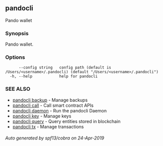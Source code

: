 ## pandocli

Pando wallet

### Synopsis

Pando wallet.

### Options

```
      --config string   config path (default is /Users/<username>/.pandocli) (default "/Users/<username>/.pandocli")
  -h, --help            help for pandocli
```

### SEE ALSO

* [pandocli backup](pandocli_backup.md)	 - Manage backups
* [pandocli call](pandocli_call.md)	 - Call smart contract APIs
* [pandocli daemon](pandocli_daemon.md)	 - Run the pandocli Daemon
* [pandocli key](pandocli_key.md)	 - Manage keys
* [pandocli query](pandocli_query.md)	 - Query entities stored in blockchain
* [pandocli tx](pandocli_tx.md)	 - Manage transactions

###### Auto generated by spf13/cobra on 24-Apr-2019
